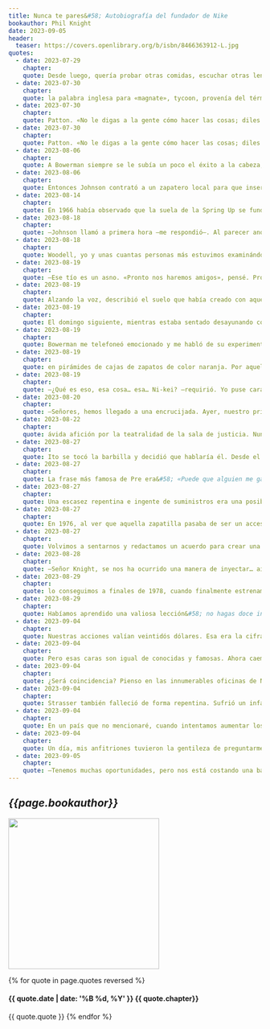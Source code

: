 ```yaml
---
title: Nunca te pares&#58; Autobiografía del fundador de Nike 
bookauthor: Phil Knight
date: 2023-09-05
header:
  teaser: https://covers.openlibrary.org/b/isbn/8466363912-L.jpg
quotes:
  - date: 2023-07-29
    chapter: 
    quote: Desde luego, quería probar otras comidas, escuchar otras lenguas, sumergirme en otras culturas, pero lo que realmente ansiaba era la Conexión con mayúscula. Quería experimentar lo que los chinos llaman tao, los griegos logos, los hindúes jñāna, los budistas dharma. Lo que los cristianos llaman espíritu.
  - date: 2023-07-30
    chapter: 
    quote: la palabra inglesa para «magnate», tycoon, provenía del término japonés taikun, que significa «caudillo militar».
  - date: 2023-07-30
    chapter: 
    quote: Patton. «No le digas a la gente cómo hacer las cosas; diles qué
  - date: 2023-07-30
    chapter: 
    quote: Patton. «No le digas a la gente cómo hacer las cosas; diles qué hacer y deja que te sorprendan con el resultado.»
  - date: 2023-08-06
    chapter: 
    quote: A Bowerman siempre se le subía un poco el éxito a la cabeza, en el mejor de los sentidos. Más o menos por aquella época también estaba probando elixires deportivos, pociones mágicas y polvos que aportaban más energía y resistencia a sus corredores. Cuando yo estaba en su equipo él hablaba de la importancia de restituir la sal y los electrolitos de un atleta. Nos obligó a mí y a otros a tragarnos una poción que había inventado él, un repugnante mejunje de plátanos machacados, limonada, té, miel y varios ingredientes desconocidos. Ahora, mientras enredaba con las zapatillas, jugueteaba también con su receta de bebida deportiva, haciendo que supiera peor y funcionara mejor. Solo años después me daría cuenta de que estaba tratando de inventar el Gatorade.
  - date: 2023-08-06
    chapter: 
    quote: Entonces Johnson contrató a un zapatero local para que insertara las suelas de goma de unas zapatillas de ducha en un par de Tiger. Et voilà! La zapatilla Frankenstein de Johnson tenía una futurista amortiguación de entresuela en toda su longitud (hoy esta es una característica estándar en todas las zapatillas de entrenamiento para corredores). La improvisada suela de Johnson era tan dinámica, tan suave, tan novedosa, que aquel año su cliente batió su mejor tiempo personal en Boston.
  - date: 2023-08-14
    chapter: 
    quote: En 1966 había observado que la suela de la Spring Up se fundía como si fuera mantequilla, mientras que la entresuela se mantenía sólida. De modo que había instado a Onitsuka a fusionar la entresuela de la Spring Up con la suela de la Limber Up, creando así la zapatilla de entrenamiento de larga distancia definitiva. En 1967, Onitsuka nos acababa de enviar el prototipo, y resultaba asombroso. Con su lujoso acolchado y su elegante línea, parecía llegada del futuro. Onitsuka nos preguntó cómo queríamos que se llamase. A Bowerman le gustaba Aztec, en homenaje a los Juegos Olímpicos de 1968, que se celebrarían en Ciudad de México. A mí me pareció bien. «Perfecto», dijo Onitsuka. Y así fue cómo nació la Aztec. Entonces Adidas amenazó con ponernos una demanda. Ellos ya tenían una deportiva llamada Aztec Gold; una zapatilla de clavos para el atletismo en pista que planeaban presentar en los mismos Juegos Olímpicos. Nadie había oído hablar nunca de ella, pero eso no impidió que armaran un follón. Exasperado, conduje montaña arriba hasta la casa de Bowerman para contárselo. Nos sentamos en el amplio porche, contemplando el río. Ese día refulgía como un cordón de plata. Él se quitó su gorra de béisbol, volvió a ponérsela, se frotó la cara. —¿Cómo se llamaba el tío que puso a caldo a los aztecas? —me preguntó. —Cortés —respondí. Gruñó&#58; —Bueno. Pues llamémosla Cortez.
  - date: 2023-08-18
    chapter: 
    quote: —Johnson llamó a primera hora —me respondió—. Al parecer anoche se le ocurrió un nuevo nombre en un sueño. Hice un gesto de fastidio. —¿Un sueño? —Hablaba en serio —dijo Woodell. —Él siempre habla en serio. —Dice que se incorporó de golpe en la cama en mitad de la noche y vio el nombre ante él —me explicó Woodell. —¿Y cuál es? —le pregunté, haciendo de tripas corazón. —Nike.
  - date: 2023-08-18
    chapter: 
    quote: Woodell, yo y unas cuantas personas más estuvimos examinándolos. Recuerdo que Johnson también estaba allí, aunque soy incapaz de recordar por qué había salido de Wellesley. Poco a poco fuimos llegando a un consenso. Nos gustaba… uno… un poco más que los demás. «Parece un ala», dijo uno de nosotros. «Parece una ráfaga de aire», dijo otro. «Parece la estela que un corredor podría dejar tras de sí.» Convinimos en que parecía algo nuevo, fresco y, sin embargo, de algún modo… antiguo. Eterno. Le dimos las gracias a Carolyn por sus muchas horas de trabajo, además de un cheque de treinta y cinco dólares; luego le dijimos que ya podía irse.
  - date: 2023-08-19
    chapter: 
    quote: —Ese tío es un asno. «Pronto nos haremos amigos», pensé. Prometió ayudarme a vencer a Kitami, a deshacerme de él. —Puedo resolver sus problemas —me dijo—. Conozco varias fábricas. —¿Capaces de hacer botas Nike? —le pregunté, alargándole mi nueva bota de fútbol. —¡De momento se me ocurren cinco! —me respondió. Se mostró categórico. Parecía tener dos estados mentales&#58; el categórico y el despectivo.
  - date: 2023-08-19
    chapter: 
    quote: Alzando la voz, describió el suelo que había creado con aquel dinero caído del cielo. Era de poliuretano, la misma superficie esponjosa que iba a utilizarse en Munich en los Juegos Olímpicos de 1972, donde Bowerman esperaba ser el primer entrenador del equipo de atletismo en pista. Estaba encantado. No obstante, nos dijo, estaba lejos de sentirse satisfecho. Sus corredores todavía no podían beneficiarse plenamente de las ventajas del nuevo suelo, dado que sus zapatillas aún no tenían el agarre adecuado.
  - date: 2023-08-19
    chapter: 
    quote: El domingo siguiente, mientras estaba sentado desayunando con su esposa, desvió la mirada casualmente hacia su gofrera. Observó su dibujo en forma de rejilla. Se parecía a algo que él tenía en mente, un diseño en el que pensaba, o que buscaba, desde hacía meses, si no años. Le preguntó a su señora si le prestaba la gofrera. En el garaje tenía una cuba de uretano que había sobrado de la instalación de la pista. Se llevó la gofrera al garaje, la llenó de uretano, la calentó… y se la cargó. El uretano selló la gofrera, por lo que resultaba imposible volver a abrirla, debido a que no había añadido un agente desmoldante químico. No los conocía. Otra persona se habría dado por vencida en aquel mismo momento. Pero el cerebro de Bowerman tampoco tenía un agente desmoldante. Compró otra gofrera y esta vez la llenó de yeso, y cuando este endureció las fauces de la gofrera abierta no hubo el menor problema. Se llevó el molde resultante a la Oregon Rubber Company y les pagó para que vertieran en él caucho líquido. Otro fracaso. El caucho era demasiado rígido, demasiado quebradizo. Se rompía enseguida.
  - date: 2023-08-19
    chapter: 
    quote: Bowerman me telefoneó emocionado y me habló de su experimento. Quería que enviara una muestra de sus zapatillas de suela de gofre a una de mis nuevas fábricas. «Por supuesto», le dije. La enviaría de inmediato, a Nippon Rubber. Décadas después vuelvo la vista atrás y lo veo trabajando arduamente en su taller, con la ayuda de su mujer, y se me pone la carne de gallina. Era como Edison en Menlo Park, como Da Vinci en Florencia, como Tesla en Wardenclyffe&#58; le guiaba una inspiración divina. Me pregunto si sabía, si tenía la menor intuición, de que era el Dédalo de las zapatillas de deporte, de que estaba haciendo historia, rehaciendo una industria, transformando la forma en que los atletas correrían, frenarían y saltarían durante generaciones. Me pregunto si en aquel momento era consciente de todo lo que había hecho. De todo lo que haría. Yo no.
  - date: 2023-08-19
    chapter: 
    quote: en pirámides de cajas de zapatos de color naranja. Por aquel entonces las cajas de zapatos eran o blancas o azules, punto, pero yo quería algo que las hiciera destacar, y resaltaran en las estanterías de las tiendas de artículos de deporte. De modo que había pedido a Nippon Rubber unas de un brillante naranja neón, creyendo que era el color más atrevido de todo el arcoíris. A Johnson y Woodell les gustaba, y también el rótulo «nike» impreso en minúsculas en uno de los lados.
  - date: 2023-08-19
    chapter: 
    quote: —¿Qué es eso, esa cosa… esa… Ni-kei? —requirió. Yo puse cara de póquer. —¿Nike? ¡Ah! Nada. Una línea que hemos desarrollado para cubrirnos las espaldas en el caso de que Onitsuka cumpla su amenaza y nos deje en la estacada. La respuesta lo desarmó. Como estaba previsto. Llevaba semanas ensayándola. Era razonable y lógico que Kitami no supiera qué responder. Había venido buscando pelea, y yo había contrarrestado su embestida poniéndolo contra las cuerdas.
  - date: 2023-08-20
    chapter: 
    quote: —Señores, hemos llegado a una encrucijada. Ayer, nuestro principal proveedor, Onitsuka, rompió con nosotros. Dejé que lo asimilaran. Los observé mientras se quedaban con la boca abierta. —Hemos amenazado con demandarles por daños —proseguí—, y obviamente también nos han amenazado con poner una demanda. Incumplimiento de contrato. Si ellos nos demandan primero, en Japón, no tendremos más opción que demandarles aquí en Estados Unidos, y hacerlo rápido. No vamos a ganar un pleito en Japón, de manera que tendremos que llevarlos a los tribunales, obtener un veredicto rápido y presionarlos para que se retiren. »Mientras tanto, hasta que todo esto se arregle, estamos completamente solos. Nos han dejado a la deriva. Tenemos la nueva línea, Nike, que parece que ha gustado a los representantes en Chicago. Pero, con franqueza, eso es lo único. Y como sabemos, presenta serios problemas de calidad. No es lo que esperábamos. La comunicación con Nippon Rubber es buena, y Nissho se presenta en la fábrica al menos una vez a la semana, para intentar que todo se arregle, pero no sabemos cuánto tardarán en conseguirlo. En cualquier caso, mejor que sea pronto, porque no tenemos tiempo ni margen de error.
  - date: 2023-08-22
    chapter: 
    quote: ávida afición por la teatralidad de la sala de justicia. Nunca se perdía una serie de abogados en la televisión. Perry Mason era su favorita, y yo a veces la llamaba Della Street,
  - date: 2023-08-27
    chapter: 
    quote: Ito se tocó la barbilla y decidió que hablaría él. Desde el primer momento fue a por todas. A. Por. Todas. —Caballeros —dijo, aunque se dirigía únicamente a Holland—, creo que se niegan a seguir gestionando la cuenta de Blue Ribbon. Holland asintió. —En efecto, señor Ito. —En ese caso —dijo Ito—, a Nissho le gustaría hacerse cargo de la deuda de Blue Ribbon. El total. Holland se lo quedó mirando. —¿El total…? Ito soltó un gruñido y yo miré a Holland con cara de pocos amigos. Me apetecía decirle&#58; «En japonés, eso significa&#58; ¿Me ha visto tartamudear?». —Sí —respondió Ito—. ¿A cuánto asciende? Holland anotó una cifra en la libreta y deslizó el papel hacia Ito, que miró rápidamente. —Sí —dijo Ito—. Eso es lo que le ha dicho su gente a la mía. Así que… —Abrió el maletín, sacó un sobre y se lo entregó a Holland—. Contiene un cheque con el total. —Tendrá que ser depositado mañana a primera hora —dijo Holland. —¡Será depositado hoy a primera hora! —exclamó Ito. Holland titubeó. —De acuerdo. Hoy. Sus compinches parecían perplejos, aterrados. Ito hizo girar la silla y les lanzó una mirada gélida. —Hay algo más. Tengo entendido que su banco ha estado negociando en San Francisco para convertirse en una de las entidades de Nissho. —En efecto —respondió Holland. —Pues debo comunicarle que seguir adelante con esas negociaciones será una pérdida de tiempo. —¿Está seguro? —preguntó Holland. —Lo estoy. Allí estaba el Hombre de Hielo. Miré a Hayes e intenté no sonreír. Lo intenté con todas mis fuerzas, pero fracasé. Luego miré fijamente a Holland. No parpadeaba, sus ojos lo decían todo. Era consciente de que se les había ido la mano. De que habían tenido una reacción desmesurada. Me di cuenta, en ese preciso instante, de que el FBI no llevaría a cabo ninguna investigación. Él y el banco querían zanjar el asunto. Habían tratado mal a un buen cliente, pero no querían responder por sus acciones. Jamás volveríamos a tener noticias de la entidad ni de él. Miré a los hombres trajeados que estaban sentados junto a Holland. —Caballeros —dije, y me puse en pie. «Caballeros» es a veces la jerga empresarial para decir&#58; «Coged al FBI y metéoslo por donde os quepa».
  - date: 2023-08-27
    chapter: 
    quote: La frase más famosa de Pre era&#58; «Puede que alguien me gane, pero tendrá que sangrar para conseguirlo». Nunca le profesé tanta admiración ni me sentí tan cercano a él como al verlo correr ese último fin de semana de mayo de 1975. «Puede que alguien me gane, que algún banquero, acreedor o competidor me detenga, pero juro por Dios que tendrá que sangrar para conseguirlo», me dije.
  - date: 2023-08-27
    chapter: 
    quote: Una escasez repentina e ingente de suministros era una posibilidad real, sobre todo teniendo en cuenta el aumento de la demanda de la zapatilla de gofre de Bowerman. Con su suela exterior, su entresuela acolchada y un coste por debajo del precio de mercado (24,95 dólares), la zapatilla de gofre seguía cautivando el imaginario popular como ninguna otra. No solo es que aportara una sensación diferente o quedara distinta; es que tenía un aspecto original. Y de manera radical. Capellada en rojo chillón, logo ancho en color blanco. Era una revolución estética. Su aspecto atraía a centenares de miles de clientes nuevos al redil de Nike, y su buen rendimiento
  - date: 2023-08-27
    chapter: 
    quote: En 1976, al ver que aquella zapatilla pasaba de ser un accesorio popular a convertirse en un objeto cultural, se me ocurrió una idea&#58; «Puede que la gente empiece a ponérselas para ir a clase». Y a la oficina. Y a la compra. Y en su día a día. Era una idea bastante pretenciosa. Adidas no había tenido mucho éxito al convertir las zapatillas en calzado diario con su modelo de tenis Stan Smith y el de atletismo Country. Pero ninguno era tan característico o popular como la zapatilla de gofre. Así que di la orden de que empezaran a fabricarse en color azul, que combinaría mejor con unos vaqueros, y fue entonces cuando despegaron de verdad.
  - date: 2023-08-27
    chapter: 
    quote: Volvimos a sentarnos y redactamos un acuerdo para crear una subempresa con sede en Taiwan. ¿Cómo la llamaríamos? No quería utilizar el nombre de Nike. Si alguna vez pretendíamos hacer negocios en la República Popular China, no podíamos asociarnos con su enemigo acérrimo. Era una vana esperanza, en el mejor de los casos, un sueño imposible. Pero, aun así… Al final elegí Athena, la diosa griega que lleva en la mano a Niké. Athena Corpo. Y así preservé el Camino al Paraíso, sin cartografiar y sin número. O la idea del paraíso que tenía un shoe dog. Un país con dos mil millones de pies.
  - date: 2023-08-28
    chapter: 
    quote: —Señor Knight, se nos ha ocurrido una manera de inyectar… aire… en una zapatilla deportiva. Fruncí el ceño y di unos golpecitos con el lápiz. —¿Para qué? —dije. —Para tener una mayor amortiguación —respondió—. Una mayor fijación. Para hacer la carrera de tu vida. Me lo quedé mirando. Bromeaban, seguro. Había oído muchas tonterías en el negocio del calzado, pero aquello… Madre mía. Rudy me tendió dos suelas que parecían haberse teletransportado desde el siglo XXII. Eran grandes y toscas, estaban hechas de un grueso plástico transparente y dentro había… ¿Burbujas? Les di la vuelta. —¿Burbujas? —pregunté. —Bolsas de aire presurizadas —contestó.
  - date: 2023-08-29
    chapter: 
    quote: lo conseguimos a finales de 1978, cuando finalmente estrenamos las Tailwind. Desarrolladas en Exeter y fabricadas en Japón, la creación de M. Frank Rudy era algo más que una zapatilla. Era una obra de arte posmoderna. Grandes, brillantes, de un llamativo plateado y con las suelas con aire patentadas por Rudy, incluían doce innovaciones. Hubo un gran despliegue publicitario con una ostentosa campaña, e hicimos coincidir el lanzamiento con el maratón de Honolulú, donde las llevarían muchos corredores.
  - date: 2023-08-29
    chapter: 
    quote: Habíamos aprendido una valiosa lección&#58; no hagas doce innovaciones en un mismo modelo. Exígele mucho a la zapatilla, por no hablar del equipo de diseño. Nos recordamos que era honroso decir&#58; «Volvamos a la mesa de dibujo». Recordamos las muchas gofreras que Bowerman había estropeado.
  - date: 2023-09-04
    chapter: 
    quote: Nuestras acciones valían veintidós dólares. Esa era la cifra. Nos lo habíamos ganado. Merecíamos estar en la parte alta de la horquilla de precios. Una empresa llamada Apple también salía a Bolsa esa semana y vendía las acciones a veintidós dólares. Nosotros valíamos tanto como ellos, le dije a Hayes. Y si Wall Street no lo veía así, estaba dispuesto a rechazar el acuerdo.
  - date: 2023-09-04
    chapter: 
    quote: Pero esas caras son igual de conocidas y famosas. Ahora caemos&#58; son Bill y Warren. Gates y Buffett. Nos acercamos. No son lo que denominaríamos amigos íntimos, pero hemos coincidido en varias ocasiones en actos sociales y conferencias. Y tenemos motivaciones e intereses comunes, amén de varios conocidos en común. —¡Me alegro de veros! —digo. Entonces me ruborizo. ¿Realmente he dicho eso? ¿Es posible que todavía me sienta tímido e incómodo en presencia de las celebridades? —Justamente estaba pensando en vosotros —dice uno de ellos. Nos damos la mano y hablamos sobre todo de Palm Springs. «¿No es maravilloso este lugar? ¿No es fantástico alejarse del frío?» Hablamos de familias, negocios y deporte. Detrás de nosotros, oigo a alguien susurrar&#58; —Mira, son Buffett y Gates. ¿Quién es el otro? Sonrío. Como debe ser. No puedo evitar hacer unos cálculos mentales. En ese momento tengo un valor de diez mil millones de dólares, y esos dos hombres de cinco o seis veces más cada uno. «Llévame de lo irreal a lo real.»
  - date: 2023-09-04
    chapter: 
    quote: ¿Será coincidencia? Pienso en las innumerables oficinas de Nike repartidas por todo el mundo. En cada una de ellas, sea cual sea el país, el teléfono termina en 6453, que deletrea Nike en el teclado. Pero, por puro azar, de izquierda a derecha también es el mejor tiempo de Pre en una milla&#58; 3.54,6.
  - date: 2023-09-04
    chapter: 
    quote: Strasser también falleció de forma repentina. Sufrió un infarto en 1993. Era muy joven. Fue una tragedia, sobre todo porque sucedió justo después de que tuviéramos una discusión. Strasser había sido fundamental para fichar a Jordan, para construir su marca alrededor de las suelas con aire de Rudy. Air Jordan cambió Nike, nos llevó al siguiente nivel, y al siguiente, pero también cambió a Strasser. Creía que ya no debía acatar las órdenes de nadie, incluidas las mías. Sobre todo las mías. Tuvimos demasiados enfrentamientos y terminó yéndose. Tal vez no habría pasado nada si solo se hubiera marchado, pero empezó a trabajar para Adidas. Fue una traición intolerable. Nunca le perdoné
  - date: 2023-09-04
    chapter: 
    quote: En un país que no mencionaré, cuando intentamos aumentar los salarios, nos llevamos una reprimenda, nos citaron en el despacho de un miembro del gobierno y nos ordenaron que desistiéramos. Estábamos alterando la economía de la nación, dijo. «No está bien ni es factible que un trabajador de una fábrica de calzado gane más que un médico», insistió.
  - date: 2023-09-04
    chapter: 
    quote: Un día, mis anfitriones tuvieron la gentileza de preguntarme qué podían hacer por mí, qué podía convertir mi viaje en algo especial o memorable. Se me hizo un nudo en la garganta. Les dije que no quería causar molestias. Pero insistieron. —De acuerdo —dije—. De acuerdo. Me gustaría reunirme con el general Võ Nguyên Giáp, de ochenta y seis años, el MacArthur vietnamita que derrotó él solo a los japoneses, los franceses, los estadounidenses y los chinos. Mis anfitriones me miraron anonadados. Poco a poco, se levantaron y se dirigieron a un rincón, donde conversaron en frenético vietnamita. Volvieron a los cinco minutos. —Mañana —dijeron—. Una hora. Hice una gran reverencia y me puse a contar los minutos que faltaban hasta el gran encuentro. En lo primero que me fijé cuando el general Giáp entró en la sala fue en su estatura. Aquel combatiente brillante, aquel genial estadista que había organizado la ofensiva del Tet, que había planeado las millas y millas de túneles subterráneos, aquel gigante de la historia, me llegaba al hombro. Medía, quizá, un metro sesenta y cinco. Y era humilde. Giáp no llevaba pipa de mazorca de maíz. Recuerdo que llevaba un traje oscuro como el mío. Que sonreía cuando yo lo hacía, tímidamente, con incertidumbre. Pero irradiaba fuerza. Había visto esa confianza reluciente en los grandes entrenadores y líderes empresariales, la élite de la élite. Nunca la vi delante del espejo. Sabía que tenía preguntas que hacerle, y esperó a que las formulara. Me limité a decir&#58; —¿Cómo lo hizo? Vi que le temblaban las comisuras de los labios. ¿Era una sonrisa tal vez? Pensó. Y pensó. —Era un profesor de la jungla —respondió.
  - date: 2023-09-05
    chapter: 
    quote: —Tenemos muchas oportunidades, pero nos está costando una barbaridad contratar a directores que puedan aprovecharlas. Probamos gente de fuera, pero no funciona, porque nuestra cultura es muy diferente. El señor Hayami asintió. —¿Ve esos bambúes de ahí arriba? —preguntó. —Sí. —El año que viene… cuando venga… habrán crecido treinta centímetros. Los observé. Lo entendía. Cuando volví a Oregón intenté cultivar y hacer crecer al equipo de directivos que teníamos. Lentamente, con más paciencia, con la mirada puesta en la formación y en la planificación a largo plazo. Amplié miras y funcionó. Cuando volví a ver a Hayami se lo conté. Él se limitó a asentir una vez, hai, y volvió la cabeza.
---
```

## *{{page.bookauthor}}*

<img width="300" src="{{ page.header.teaser }}"/>

{% for quote in page.quotes reversed %}
#### {{ quote.date | date: '%B %d, %Y' }} {{ quote.chapter}}
{{ quote.quote }}
{% endfor %}
